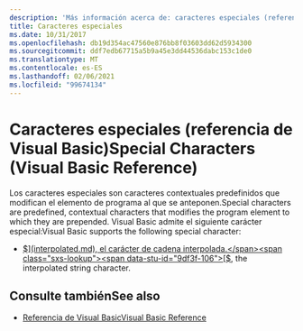 ```yaml
---
description: 'Más información acerca de: caracteres especiales (referencia de Visual Basic)'
title: Caracteres especiales
ms.date: 10/31/2017
ms.openlocfilehash: db19d354ac47560e876bb8f03603dd62d5934300
ms.sourcegitcommit: ddf7edb67715a5b9a45e3dd44536dabc153c1de0
ms.translationtype: MT
ms.contentlocale: es-ES
ms.lasthandoff: 02/06/2021
ms.locfileid: "99674134"
---
```

# <a name="special-characters-visual-basic-reference"></a><span data-ttu-id="9df3f-103">Caracteres especiales (referencia de Visual Basic)</span><span class="sxs-lookup"><span data-stu-id="9df3f-103">Special Characters (Visual Basic Reference)</span></span>

<span data-ttu-id="9df3f-104">Los caracteres especiales son caracteres contextuales predefinidos que modifican el elemento de programa al que se anteponen.</span><span class="sxs-lookup"><span data-stu-id="9df3f-104">Special characters are predefined, contextual characters that modifies the program element to which they are prepended.</span></span> <span data-ttu-id="9df3f-105">Visual Basic admite el siguiente carácter especial:</span><span class="sxs-lookup"><span data-stu-id="9df3f-105">Visual Basic supports the following special character:</span></span>

- <span data-ttu-id="9df3f-106">[$](interpolated.md), el carácter de cadena interpolada.</span><span class="sxs-lookup"><span data-stu-id="9df3f-106">[$](interpolated.md), the interpolated string character.</span></span>

## <a name="see-also"></a><span data-ttu-id="9df3f-107">Consulte también</span><span class="sxs-lookup"><span data-stu-id="9df3f-107">See also</span></span>

- [<span data-ttu-id="9df3f-108">Referencia de Visual Basic</span><span class="sxs-lookup"><span data-stu-id="9df3f-108">Visual Basic Reference</span></span>](../index.md)
